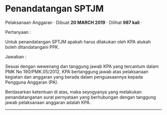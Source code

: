 Penandatangan SPTJM
===================

Pelaksanaan Anggaran · Dibuat **20 MARCH 2019** · Dilihat **987 kali** ·

Pertanyaan :

Untuk penandatangan SPTJM apakah harus dilakukan oleh KPA atukah boleh ditandatangani PPK.

Jawaban :

Sesuai dengan wewenang dan tanggung jawab KPA yang tercantum dalam PMK No 190/PMK.05/2012, KPA bertanggung jawab atas pelaksanaan kegiatan dan anggaran yang berada dalam penguasaannya kepada Pengguna Anggaran (PA).

Berdasarkan ketentuan di atas, maka seyogyanya yang melakukan penandatanganan surat pernyataan yang berhubungan dengan tanggung jawab pelaksanaan anggaran adalah KPA.

  
  
  

* * *